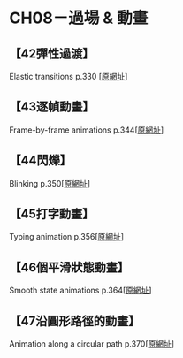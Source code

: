 # CH08－過場 & 動畫

## 【42彈性過渡】

Elastic transitions  p.330 \[[原網址](https://www.w3cplus.com/css3/css-secrets/elastic-transitions.html)\]

## 【43逐幀動畫】

Frame-by-frame animations    p.344\[[原網址](https://www.w3cplus.com/css3/css-secrets/frame-by-frame-animations.html)\]

## 【44閃爍】

Blinking  p.350\[[原網址](https://www.w3cplus.com/css3/css-secrets/blinking.html)\]

## 【45打字動畫】

Typing animation p.356\[[原網址](https://www.w3cplus.com/css3/css-secrets/typing-animation.html)\]

## 【46個平滑狀態動畫】

Smooth state animations p.364\[[原網址](https://www.w3cplus.com/css3/css-secrets/smooth-state-animations.html)\]

## 【47沿圓形路徑的動畫】

Animation along a circular path  p.370\[[原網址](https://www.w3cplus.com/css3/css-secrets/animation-along-a-circular-path.html)\]

